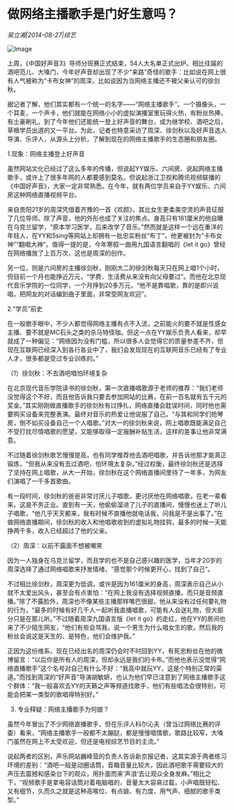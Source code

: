 # 做网络主播歌手是门好生意吗？

*吴立湘|2014-08-27|综艺*

![Image](http://static.ylzbl.com/uploads/ueditor/php/upload/image/20180312/1520848101421412.jpeg)

上周，《中国好声音3》导师分班赛正式结束，54人大名单正式出炉。相比往届的酒吧范儿、大嗓门，今年好声音却出现了不少“来路”奇怪的歌手：比如说在网上很有人气被称为“卡布女神”的周深，比如说因为当网络主播还不被父亲认可的徐剑秋。

据记者了解，他们其实都有一个统一的名字——“网络主播歌手”。一个摄像头，一个耳麦，一个声卡，他们就能在网络小小的虚拟演播室里玩得火热，有粉丝热捧，有土豪刷礼，到了今年他们还能统一登上好声音的舞台，成为继学校、酒吧之后，草根学员出道的又一平台。为此，记者也特意采访了周深、徐剑秋以及好声音选人导演、乐评人，从源头上分析，了解到现在的网络主播歌手的生态圈和朋友圈。

1.现象：网络主播登上好声音

虽然网站文化已经过了这么多年的传播，但说起YY娱乐、六间房、说起网络主播歌手，或许上了很多年网的人都要感到莫名。但说起浙江卫视和腾讯视频联播的《中国好声音》，大家一定非常熟悉。在今年，就有两位学员来自于YY娱乐、六间房这种网络直播视频平台。

来自贵阳21岁的周深凭借着齐豫的一首《欢颜》，其比女生更柔美空灵的声音征服了几位导师。除了声音，他的外形也成了关注的焦点。身高只有161厘米的他自曝在乌克兰留学，“原本学习医学，后来改学了音乐。”然而就是这样一个远在重洋的年轻人，在YY和5sing等网站上却拥有一批忠实粉丝“布丁”，他更被封为“卡布女神”“翻唱大神”。值得一提的是，今年寒假一曲用九国语言翻唱的《let it go》曾经在网络播放了上百万次，这也是周深的创作。

另一位，则是六间房的主播徐剑秋，刚刚大二的徐剑秋每天只在网上唱1个小时，但目前一个月也能挣近万元，“学费、生活费从来没有向父母要过”。而他在北京现代音乐学院的一位同学，一个月挣到20多万元，“他不是靠唱歌，靠的是即兴说唱，把网友的对话编到曲子里面，非常受网友欢迎”。

2.“学员”前史

在一般歌手眼中，不少人都觉得网络主播有点不入流，之前能火的要不就是性感女主播、要不就是MC石头之类的杀马特怪咖。但这一点在YY娱乐负责人看来，却早就成了一种偏见：“网络因为没有门槛，所以很多人会觉得它的质量参差不齐，但现在互联网已经深入到各行各业中了，我们会发现现在的互联网音乐已经有了专业人才，很多都是受过专业训练的。”

（1）徐剑秋：不去酒吧唱怕环境复杂

在北京现代音乐学院读书的徐剑秋，第一次直播唱歌源于老师的推荐：“我们老师没觉得这个不好，而且他告诉我只要去参加网站的比赛，在前一百名就有五千元的奖金。”其实刚刚做直播歌手的徐剑秋有过挣扎，网络直播会耽误时间，同时他也需要购买设备来完整表演。最终对音乐的热爱让他说服了自己。“与其和同学们抢琴房，倒不如买设备自己一个人唱歌。”对大一的徐剑秋来说，网上唱歌既能满足自己不受打扰尽情唱歌的愿望，又能够取得一定报酬补贴生活，这样的差事让他非常满意。

不过随着徐剑秋歌艺慢慢提高，也有同学推荐他去酒吧唱歌，并告诉他那才能真正锻炼，“但我从来没有去过酒吧，怕环境太复杂。”经过权衡，最终徐剑秋还是选择了坚持在网上唱歌，从大一开始，徐剑秋在这个网络直播间里待了一年多，为网友们演唱了一千多首歌曲。

有一段时间，徐剑秋的爸爸非常讨厌儿子唱歌，更讨厌他在网络唱歌，在老一辈看来，这是不务正业。直到有一天，他偷偷溜进了儿子的直播间，慢慢也迷上了听儿子唱歌，“他几乎天天都来，我有时候不直播他就电话我，问我是不是出事了。”在做网络直播期间，徐剑秋的收入和他唱歌收到的虚拟礼物挂钩，最多的时候一天能挣两千多，收入已经超过了他的父亲。

（2）周深：以前不露面不想被嘲笑

因为一人独身在乌克兰留学，而且学的也不是自己感兴趣的医学，当年才20岁的周深选择了通过网络唱歌来抒发情绪，“感觉那个时候更开心，找到了自己”。

不过相比徐剑秋，周深更为低调，或许是因为161厘米的身高，周深表示自己从小就不太爱出风头，甚至会有点害怕：“在网上我没有选择视频直播，而只是音频直播。”除了不露脸外，周深也不像某些主播那样嘴巴很甜，他从来没有过任何要礼物的行为，“最多的时候有好几千人一起听我直播唱歌，可能有人会送礼物，但大部分只是在那儿听。”不过随着周深九国语言版《let it go》的走红，他在YY的房间也来了不少陌生网友，“他们有些会骂我，说一个男生为什么唱女生的歌，然后我的粉丝会说这是天生的、是特色，他们会维护我。”

正因为这份维系，现在已经出名的周深仍会时不时回到YY，有死忠粉丝在他的微博留言：“以后你是所有人的周深，但却永远是我们的卡布。”而他也表示没觉得“网络直播歌手”这个名号对自己有什么不好：“我高中就玩YY，这是个特别正常的渠道。”而找到周深的“好声音”导演胡敏妍，也认为他们早已注意到了网络主播歌手这个群体：“我一般喜欢去YY的天籁之声等频道找歌手，他们有些唱法会很特别，可能会把某一类型的歌唱得特别好。”

3. 专业释疑：网络主播歌手为何娘？

虽然今年冒出了不少网络直播歌手，但在乐评人科尔沁夫（曾当过网络比赛的评委）看来，“网络主播歌手一般都不太蹦跶，都是慢慢唱情歌，歌路比较窄，大嗓门虽然在网上不太受欢迎，但还是电视综艺节目的主流。”

说起两者的区别，声乐网站巍峰营的负责人告诉新京报记者，这其实源于两者练习环境的差别：“酒吧一般是动圈话筒，音箱音量比较大，因此酒吧歌手需要较大的声压去震撼和感染台下的观众，用扑面而来‘声浪’去让观众全身发麻。”相比之下，“视频歌手是拿电容话筒对着电脑唱的，音量太大容易过载，小声唱既轻松、又有细节，久而久之就是这种高喉位、有点娘、有力度、用气声、细腻的歌手类型。”

